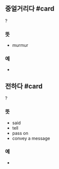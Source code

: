 ## 중얼거리다 #card
?
### 뜻
- murmur
### 예
-
<!--SR:!2025-02-25,2,190-->

## 전하다 #card
?
### 뜻
- said
- tell
- pass on
- convey a message
### 예
-
<!--SR:!2025-02-24,2,210-->

